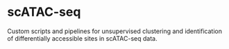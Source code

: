 # scATAC-seq

Custom scripts and pipelines for unsupervised clustering and identification of differentially accessible sites in scATAC-seq data. 
